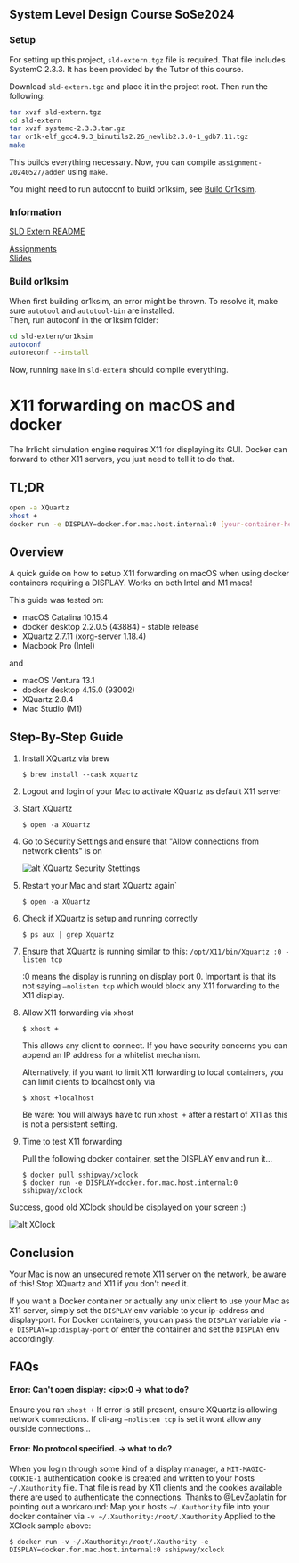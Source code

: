 ## System Level Design Course SoSe2024

### Setup
For setting up this project, `sld-extern.tgz` file is required.
That file includes SystemC 2.3.3.
It has been provided by the Tutor of this course.

Download `sld-extern.tgz` and place it in the project root.
Then run the following:
```bash
tar xvzf sld-extern.tgz
cd sld-extern
tar xvzf systemc-2.3.3.tar.gz
tar or1k-elf_gcc4.9.3_binutils2.26_newlib2.3.0-1_gdb7.11.tgz
make
```

This builds everything necessary.
Now, you can compile `assignment-20240527/adder` using `make`.

You might need to run autoconf to build or1ksim, see [Build Or1ksim](#build-or1ksim).

### Information
[SLD Extern README](./sld-extern/readme.txt)

[Assignments](./assignments)  
[Slides](./slides)


### Build or1ksim

When first building or1ksim, an error might be thrown.
To resolve it, make sure `autotool` and `autotool-bin` are installed.  
Then, run autoconf in the or1ksim folder:
```bash
cd sld-extern/or1ksim
autoconf
autoreconf --install 
```

Now, running `make` in `sld-extern` should compile everything.


# X11 forwarding on macOS and docker

The Irrlicht simulation engine requires X11 for displaying its GUI.
Docker can forward to other X11 servers, you just need to tell it to do that.

## TL;DR

```bash
open -a XQuartz
xhost +
docker run -e DISPLAY=docker.for.mac.host.internal:0 [your-container-here]
```

## Overview

A quick guide on how to setup X11 forwarding on macOS when using docker containers requiring a DISPLAY.
Works on both Intel and M1 macs!

This guide was tested on:
- macOS Catalina 10.15.4
- docker desktop 2.2.0.5 (43884) - stable release
- XQuartz 2.7.11 (xorg-server 1.18.4)
- Macbook Pro (Intel)

and

- macOS Ventura 13.1
- docker desktop 4.15.0 (93002)
- XQuartz 2.8.4
- Mac Studio (M1)

## Step-By-Step Guide


1. Install XQuartz via brew

   `$ brew install --cask xquartz`

2. Logout and login of your Mac to activate XQuartz as default X11 server

3. Start XQuartz

   `$ open -a XQuartz`

4. Go to Security Settings and ensure that "Allow connections from network clients" is on

   ![alt XQuartz Security Stettings](https://gist.github.com/sorny/969fe55d85c9b0035b0109a31cbcb088/raw/d6eb9e8b0c20e51c46c5c9eb733b7f5e1144af4f/xquartz_preferences.png "XQuartz Security Settings")

5. Restart your Mac and start XQuartz again`

   `$ open -a XQuartz`

6. Check if XQuartz is setup and running correctly

   `$ ps aux | grep Xquartz`

7. Ensure that XQuartz is running similar to this: `/opt/X11/bin/Xquartz :0 -listen tcp`

   :0 means the display is running on display port 0.
   Important is that its not saying `–nolisten tcp` which would block any X11 forwarding to the X11 display.

8. Allow X11 forwarding via xhost

   `$ xhost +`

   This allows any client to connect. If you have security concerns you can append an IP address for a whitelist mechanism.

   Alternatively, if you want to limit X11 forwarding to local containers, you can limit clients to localhost only via

   `$ xhost +localhost`

   Be ware: You will always have to run `xhost +` after a restart of X11 as this is not a persistent setting.

9. Time to test X11 forwarding

   Pull the following docker container, set the DISPLAY env and run it...
    ```
    $ docker pull sshipway/xclock
    $ docker run -e DISPLAY=docker.for.mac.host.internal:0 sshipway/xclock
    ```
Success, good old XClock should be displayed on your screen :)

![alt XClock](https://gist.github.com/sorny/969fe55d85c9b0035b0109a31cbcb088/raw/994ce6d6e3e12c531f535563ced45a93bc88e99a/xclock.png "XClock")


## Conclusion
Your Mac is now an unsecured remote X11 server on the network, be aware of this!
Stop XQuartz and X11 if you don't need it.

If you want a Docker container or actually any unix client to use your Mac as X11 server, simply set the `DISPLAY` env variable to your ip-address and display-port.
For Docker containers, you can pass the `DISPLAY` variable via `-e DISPLAY=ip:display-port` or enter the container and set the `DISPLAY` env accordingly.

## FAQs
#### Error: Can't open display: \<ip\>:0 → what to do?
Ensure you ran `xhost +`
If error is still present, ensure XQuartz is allowing network connections. If cli-arg `–nolisten tcp` is set it wont allow any outside connections...

#### Error: No protocol specified. → what to do?
When you login through some kind of a display manager, a `MIT-MAGIC-COOKIE-1` authentication cookie is created and written to your hosts `~/.Xauthority` file. That file is read by X11 clients and the cookies available there are used to authenticate the connections.
Thanks to @LevZaplatin for pointing out a workaround:
Map your hosts `~/.Xauthority` file into your docker container via `-v ~/.Xauthority:/root/.Xauthority`
Applied to the XClock sample above:
```
$ docker run -v ~/.Xauthority:/root/.Xauthority -e DISPLAY=docker.for.mac.host.internal:0 sshipway/xclock 
```